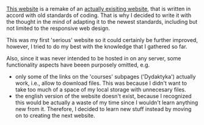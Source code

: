 [This website](https://kepmon.github.io/Website_ZChA/) is a remake of an [actually exisiting website](https://www.zcha.pwr.edu.pl/), that is written in accord with old standards of coding. That is why I decided to write it with the thought in the mind of adapting it to the newest standards, including but not limited to the responsive web design.

This was my first 'serious' website so it could certainly be further improved, however, I tried to do my best with the knowledge that I gathered so far.

Also, since it was never intended to be hosted in on any server, some functionality aspects have beeen purposely omitted, e.g.

- only some of the links on the 'courses' subpages ('Dydaktyka') actually work, i.e., allow to download files. This was because I didn't want to take too much of a space of my local storage with unnecesary files.
- the english version of the website doesn't exist, because I recognized this would be actually a waste of my time since I wouldn't learn anything new from it. Therefore, I decided to learn new stuff instead by moving on to creating the next website.
